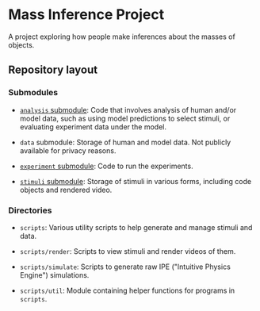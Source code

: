 # Mass Inference Project

A project exploring how people make inferences about the masses of
objects.

## Repository layout

### Submodules

* [`analysis`
  submodule](https://github.com/jhamrick/mass-inference-analysis):
  Code that involves analysis of human and/or model data, such as
  using model predictions to select stimuli, or evaluating experiment
  data under the model.

* `data` submodule: Storage of human and model data. Not publicly
  available for privacy reasons.

* [`experiment`
  submodule](https://github.com/jhamrick/mass-inference-experiment):
  Code to run the experiments.

* [`stimuli`
  submodule](https://github.com/jhamrick/mass-inference-stimuli):
  Storage of stimuli in various forms, including code objects and
  rendered video.

### Directories

* `scripts`: Various utility scripts to help generate and manage
  stimuli and data.

* `scripts/render`: Scripts to view stimuli and render videos of them.

* `scripts/simulate`: Scripts to generate raw IPE ("Intuitive Physics
  Engine") simulations.

* `scripts/util`: Module containing helper functions for programs in
  `scripts`.

